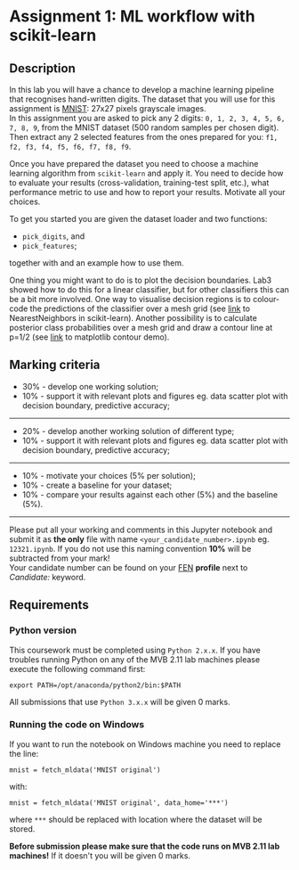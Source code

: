 # Assignment 1: ML workflow with scikit-learn
## Description
In this lab you will have a chance to develop a machine learning pipeline that recognises hand-written digits. The dataset that you will use for this assignment is [MNIST](http://yann.lecun.com/exdb/mnist/): 27x27 pixels grayscale images.  
In this assignment you are asked to pick any 2 digits: `0, 1, 2, 3, 4, 5, 6, 7, 8, 9`, from the MNIST dataset (500 random samples per chosen digit). Then extract any 2 selected features from the ones prepared for you: `f1, f2, f3, f4, f5, f6, f7, f8, f9`.

Once you have prepared the dataset you need to choose a machine learning algorithm from `scikit-learn` and apply it. You need to decide how to evaluate your results (cross-validation, training-test split, etc.), what performance metric to use and how to report your results. Motivate all your choices.

To get you started you are given the dataset loader and two functions:
* `pick_digits`, and
* `pick_features`;

together with and an example how to use them.

One thing you might want to do is to plot the decision boundaries. Lab3 showed how to do this for a linear classifier, but for other classifiers this can be a bit more involved. One way to visualise decision regions is to colour-code the predictions of the classifier over a mesh grid (see [link](http://scikit-learn.org/stable/auto_examples/neighbors/plot_classification.html#sphx-glr-auto-examples-neighbors-plot-classification-py) to NearestNeighbors in scikit-learn). Another possibility is to calculate posterior class probabilities over a mesh grid and draw a contour line at p=1/2 (see [link](http://matplotlib.org/examples/pylab_examples/contour_demo.html) to matplotlib contour demo).

## Marking criteria
* 30% - develop one working solution;
* 10% - support it with relevant plots and figures eg. data scatter plot with decision boundary, predictive accuracy;

---

* 20% - develop another working solution of different type;
* 10% - support it with relevant plots and figures eg. data scatter plot with decision boundary, predictive accuracy;

---

* 10% - motivate your choices (5% per solution);
* 10% - create a baseline for your dataset;
* 10% - compare your results against each other (5%) and the baseline (5%).

---

Please put all your working and comments in this Jupyter notebook and submit it as **the only** file with name `<your_candidate_number>.ipynb` eg. `12321.ipynb`. If you do not use this naming convention **10%** will be subtracted from your mark!  
Your candidate number can be found on your [FEN](https://wwwa.fen.bris.ac.uk/coms/index.jsp) **profile** next to *Candidate:* keyword.

## Requirements
### Python version
This coursework must be completed using `Python 2.x.x`. If you have troubles running Python on any of the MVB 2.11 lab machines please execute the following command first:
```
export PATH=/opt/anaconda/python2/bin:$PATH
```

All submissions that use `Python 3.x.x` will be given 0 marks.

### Running the code on Windows
If you want to run the notebook on Windows machine you need to replace the line:
```
mnist = fetch_mldata('MNIST original')
```

with:
```
mnist = fetch_mldata('MNIST original', data_home='***')
```

where `***` should be replaced with location where the dataset will be stored.

**Before submission please make sure that the code runs on MVB 2.11 lab machines!** If it doesn't you will be given 0 marks.
